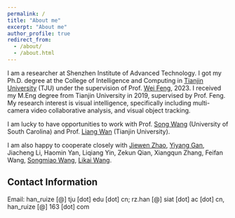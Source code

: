 ```yaml
---
permalink: /
title: "About me"
excerpt: "About me"
author_profile: true
redirect_from: 
  - /about/
  - /about.html
---
```



I am a researcher at Shenzhen Institute of Advanced Technology. I got my Ph.D. degree at the College of Intelligence and Computing in [Tianjin University](http://www.tju.edu.cn/) (TJU) under the supervision of Prof. [Wei Feng](http://cic.tju.edu.cn/faculty/fengwei/index.html), 2023. 
I received my M.Eng degree from Tianjin University in 2019, supervised by Prof. Feng.
My research interest is visual intelligence, specifically including multi-camera video collaborative analysis, and visual object tracking.

I am lucky to have opportunities to work with Prof. [Song Wang](https://cse.sc.edu/~songwang/) (University of South Carolina) and Prof. [Liang Wan](http://cic.tju.edu.cn/faculty/lwan/index.html) (Tianjin University). 

I am also happy to cooperate closely with [Jiewen Zhao](https://scholar.google.com/citations?user=kjDZaX8AAAAJ&hl=zh-CN), [Yiyang Gan](https://scholar.google.com/citations?user=TO3J9vgAAAAJ&hl=zh-CN), Jiacheng Li, Haomin Yan, Liqiang Yin, Zekun Qian, Xiangqun Zhang, Feifan Wang, [Songmiao Wang](https://scholar.google.com.hk/citations?user=2buOSJsAAAAJ&hl=zh-CN), [Likai Wang](https://scholar.google.com.hk/citations?user=eayfW3sAAAAJ&hl=zh-CN).

## Contact Information

Email: han_ruize [@] tju [dot] edu [dot] cn; rz.han [@] siat [dot] ac [dot] cn, han_ruize [@] 163 [dot] com

